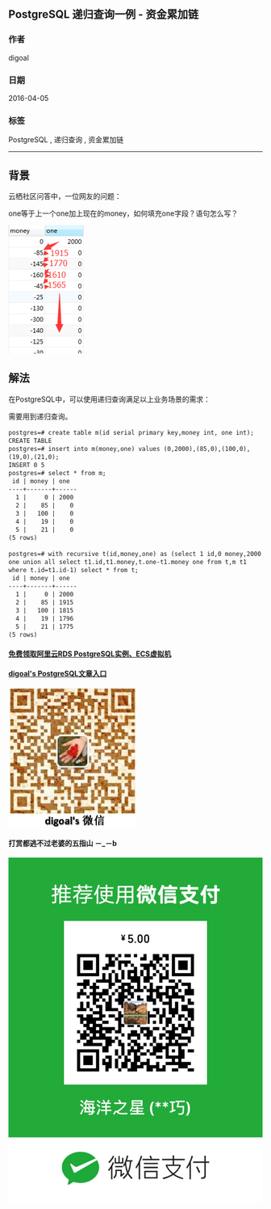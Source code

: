 ## PostgreSQL 递归查询一例 - 资金累加链  
                      
### 作者                                                                   
digoal                 
                        
### 日期                   
2016-04-05                  
                    
### 标签                 
PostgreSQL , 递归查询 , 资金累加链   
                      
----                
                         
## 背景      
云栖社区问答中，一位网友的问题：  
  
one等于上一个one加上现在的money，如何填充one字段？语句怎么写？  
  
![pic](20160405_01_pic_001.png)  
  
## 解法  
在PostgreSQL中，可以使用递归查询满足以上业务场景的需求：  
  
需要用到递归查询。  
  
```  
postgres=# create table m(id serial primary key,money int, one int);  
CREATE TABLE  
postgres=# insert into m(money,one) values (0,2000),(85,0),(100,0),(19,0),(21,0);  
INSERT 0 5  
postgres=# select * from m;  
 id | money | one    
----+-------+------  
  1 |     0 | 2000  
  2 |    85 |    0  
  3 |   100 |    0  
  4 |    19 |    0  
  5 |    21 |    0  
(5 rows)  
  
postgres=# with recursive t(id,money,one) as (select 1 id,0 money,2000 one union all select t1.id,t1.money,t.one-t1.money one from t,m t1 where t.id=t1.id-1) select * from t;  
 id | money | one    
----+-------+------  
  1 |     0 | 2000  
  2 |    85 | 1915  
  3 |   100 | 1815  
  4 |    19 | 1796  
  5 |    21 | 1775  
(5 rows)  
```  
  
  
  
  
  
  
  
  
  
  
  
  
  
  
#### [免费领取阿里云RDS PostgreSQL实例、ECS虚拟机](https://free.aliyun.com/ "57258f76c37864c6e6d23383d05714ea")
  
  
#### [digoal's PostgreSQL文章入口](https://github.com/digoal/blog/blob/master/README.md "22709685feb7cab07d30f30387f0a9ae")
  
  
![digoal's weixin](../pic/digoal_weixin.jpg "f7ad92eeba24523fd47a6e1a0e691b59")
  
  
  
  
  
  
#### 打赏都逃不过老婆的五指山 －_－b  
![wife's weixin ds](../pic/wife_weixin_ds.jpg "acd5cce1a143ef1d6931b1956457bc9f")
  
